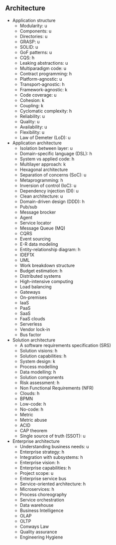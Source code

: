 ## Architecture

- Application structure
  - Modularity: u
  - Components: u
  - Directories: u
  - GRASP: u
  - SOLID: u
  - GoF patterns: u
  - CQS: h
  - Leaking abstractions: u
  - Multiparadigm code: u
  - Contract programming: h
  - Platform-agnostic: u
  - Transport-agnostic: h
  - Framework-agnostic: k
  - Code coverage: u
  - Cohesion: k
  - Coupling: k
  - Cyclomatic complexity: h
  - Reliability: u
  - Quality: u
  - Availability: u
  - Flexibility: u
  - Law of Demeter (LoD): u
- Application architecture
  - Isolation between layer: u
  - Domain-specific language (DSL): h
  - System vs applied code: h
  - Multilayer approach: k
  - Hexagonal architecture
  - Separation of concerns (SoC): u
  - Metaprogramming: h
  - Inversion of control (IoC): u
  - Dependency injection (DI): u
  - Clean architecture: u
  - Domain-driven design (DDD): h
  - Pub/sub
  - Message brocker
  - Agent
  - Service locator
  - Message Queue (MQ)
  - CQRS
  - Event sourcing
  - E-R data modeling
  - Entity-relationship diagram: h
  - IDEF1X
  - UML
  - Work breakdown structure
  - Budget estimation: h
  - Distributed systems
  - High-intensive computing
  - Load balancing
  - Gateways
  - On-premises
  - IaaS
  - PaaS
  - SaaS
  - FaaS clouds
  - Serverless
  - Vendor lock-in
  - Bus factor
- Solution architecture
  - A software requirements specification (SRS)
  - Solution visions: h
  - Solution capabilities: h
  - System design: k
  - Process modelling
  - Data modelling: h
  - Solution components
  - Risk assessment: h
  - Non Functional Requirements (NFR)
  - Clouds: h
  - BPMN
  - Low-code: h
  - No-code: h
  - Metric
  - Metric abuse
  - ACID
  - CAP theorem
  - Single source of truth (SSOT): u
- Enterprise architecture
  - Understanding business needs: u
  - Enterprise strategy: h
  - Integration with subsystems: h
  - Enterprise vision: h
  - Enterprise capabilities: h
  - Project scope: u
  - Enterprise service bus
  - Service-oriented architecture: h
  - Microservices: h
  - Process choreography
  - Service orchestration
  - Data warehouse
  - Business Intelligence
  - OLAP
  - OLTP
  - Conways Law
  - Quality assurance
  - Engineering Hygiene
